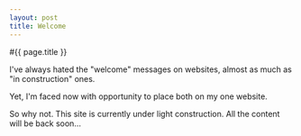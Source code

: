 ```yaml
---
layout: post
title: Welcome
---
```


#{{ page.title }}

I've always hated the "welcome" messages on websites, almost as much as "in construction" ones.

Yet, I'm faced now with opportunity to place both on my one website.

So why not. This site is currently under light construction. All the content will be back soon...
